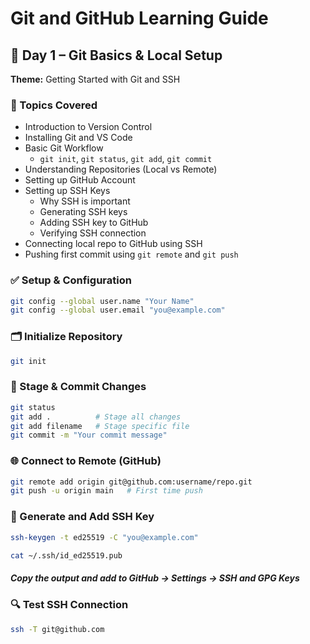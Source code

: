 # Git and GitHub Learning Guide

## 📅 Day 1 – Git Basics & Local Setup
**Theme:** Getting Started with Git and SSH

### 🔧 Topics Covered
- Introduction to Version Control
- Installing Git and VS Code
- Basic Git Workflow
  - `git init`, `git status`, `git add`, `git commit`
- Understanding Repositories (Local vs Remote)
- Setting up GitHub Account
- Setting up SSH Keys
  - Why SSH is important
  - Generating SSH keys
  - Adding SSH key to GitHub
  - Verifying SSH connection
- Connecting local repo to GitHub using SSH
- Pushing first commit using `git remote` and `git push`

### ✅ Setup & Configuration
```bash
git config --global user.name "Your Name"
git config --global user.email "you@example.com"
```

### 🗂️ Initialize Repository
```bash
git init
```


### 📂 Stage & Commit Changes
```bash
git status
git add .          # Stage all changes
git add filename   # Stage specific file
git commit -m "Your commit message"
```


### 🌐 Connect to Remote (GitHub)
```bash
git remote add origin git@github.com:username/repo.git
git push -u origin main   # First time push
```

### 🔐 Generate and Add SSH Key
```bash
ssh-keygen -t ed25519 -C "you@example.com"

cat ~/.ssh/id_ed25519.pub
```

##### Copy the output and add to GitHub → Settings → SSH and GPG Keys


### 🔍 Test SSH Connection
```bash
ssh -T git@github.com
```
